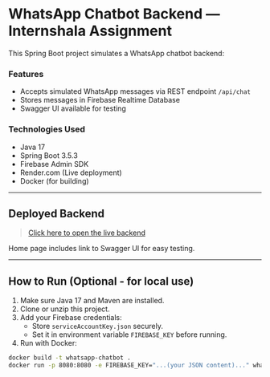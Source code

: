 # WhatsApp Chatbot Backend — Internshala Assignment

This Spring Boot project simulates a WhatsApp chatbot backend:

### Features
- Accepts simulated WhatsApp messages via REST endpoint `/api/chat`
- Stores messages in Firebase Realtime Database
- Swagger UI available for testing

### Technologies Used
- Java 17
- Spring Boot 3.5.3
- Firebase Admin SDK
- Render.com (Live deployment)
- Docker (for building)

---

## Deployed Backend
> [Click here to open the live backend](https://whatsapp-chatbot-java.onrender.com/)

Home page includes link to Swagger UI for easy testing.

---

## How to Run (Optional - for local use)

1. Make sure Java 17 and Maven are installed.
2. Clone or unzip this project.
3. Add your Firebase credentials:
   - Store `serviceAccountKey.json` securely.
   - Set it in environment variable `FIREBASE_KEY` before running.
4. Run with Docker:

```bash
docker build -t whatsapp-chatbot .
docker run -p 8080:8080 -e FIREBASE_KEY="...(your JSON content)..." whatsapp-chatbot
